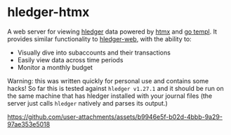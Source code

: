 # hledger-htmx
A web server for viewing [hledger](https://hledger.org/) data powered by [htmx](https://htmx.org) and [go templ](https://templ.guide/). It provides similar functionality to [hledger-web](https://hledger.org/1.27/hledger-web.html), with the ability to:
* Visually dive into subaccounts and their transactions
* Easily view data across time periods
* Monitor a monthly budget

Warning: this was written quickly for personal use and contains some hacks! So far this is tested against `hledger v1.27.1` and it should be run on the same machine that has hledger installed with your journal files (the server just calls `hledger` natively and parses its output.)



https://github.com/user-attachments/assets/b9946e5f-b02d-4bbb-9a29-97ae353e5018


